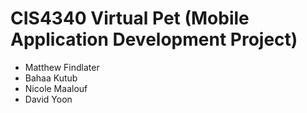 CIS4340 Virtual Pet (Mobile Application Development Project)
==============================================

- Matthew Findlater
- Bahaa Kutub
- Nicole Maalouf
- David Yoon
